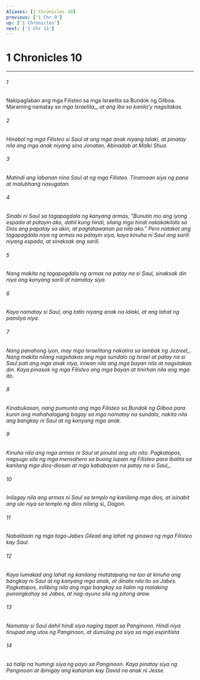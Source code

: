 ```yaml
---
Aliases: [1 Chronicles 10]
previous: ['1 Chr 9']
up: ['1 Chronicles']
next: ['1 Chr 11']
---
```

# 1 Chronicles 10

***






















###### 1 










Nakipaglaban ang mga Filisteo sa mga Israelita sa Bundok ng Gilboa. Maraming namatay <i class="trans-change">sa mga Israelita_, at ang iba sa kanilaʼy nagsitakas. 





















###### 2 










Hinabol ng mga Filisteo si Saul at ang mga anak niyang lalaki, at pinatay nila ang mga anak niyang sina Jonatan, Abinadab at Malki Shua. 





















###### 3 










Matindi ang labanan nina Saul at ng mga Filisteo. Tinamaan siya ng pana at malubhang nasugatan. 





















###### 4 










Sinabi ni Saul sa tagapagdala ng kanyang armas, "Bunutin mo ang iyong espada at patayin ako, dahil kung hindi, silang mga hindi nakakakilala sa Dios ang papatay sa akin, at pagtatawanan pa nila ako." Pero natakot ang tagapagdala niya ng armas na patayin siya, kaya kinuha ni Saul ang sarili niyang espada, at sinaksak ang sarili. 





















###### 5 










Nang makita ng tagapagdala ng armas na patay na si Saul, sinaksak din niya ang kanyang sarili at namatay siya. 





















###### 6 










Kaya namatay si Saul, ang tatlo niyang anak na lalaki, at ang lahat ng pamilya niya. 





















###### 7 










Nang panahong iyon, may mga Israelitang nakatira sa lambak <i class="trans-change">ng Jezreel_. Nang makita nilang nagsitakas ang mga sundalo ng Israel at patay na si Saul pati ang mga anak niya, iniwan nila ang mga bayan nila at nagsitakas din. Kaya pinasok ng mga Filisteo ang mga bayan at tinirhan nila ang mga ito. 





















###### 8 










Kinabukasan, nang pumunta ang mga Filisteo sa Bundok ng Gilboa para kunin ang mahahalagang bagay sa mga namatay na sundalo, nakita nila ang bangkay ni Saul at ng kanyang mga anak. 





















###### 9 










Kinuha nila ang mga armas ni Saul at pinutol ang ulo nito. Pagkatapos, nagsugo sila ng mga mensahero sa buong lupain ng Filisteo para ibalita sa kanilang mga dios-diosan at mga kababayan <i class="trans-change">na patay na si Saul_. 





















###### 10 










Inilagay nila ang armas ni Saul sa templo ng kanilang mga dios, at isinabit ang ulo niya sa templo ng <i class="trans-change">dios nilang si_ Dagon. 





















###### 11 










Nabalitaan ng mga taga-Jabes Gilead ang lahat ng ginawa ng mga Filisteo kay Saul. 





















###### 12 










Kaya lumakad ang lahat ng kanilang matatapang na tao at kinuha ang bangkay ni Saul at ng kanyang mga anak, at dinala nila ito sa Jabes. Pagkatapos, inilibing nila ang mga bangkay sa ilalim ng malaking punongkahoy sa Jabes, at nag-ayuno sila ng pitong araw. 





















###### 13 










Namatay si Saul dahil hindi siya naging tapat sa Panginoon. Hindi niya tinupad ang utos ng Panginoon, at dumulog pa siya sa mga espiritista 





















###### 14 










sa halip na humingi siya ng payo sa Panginoon. Kaya pinatay siya ng Panginoon at ibinigay ang kaharian kay David na anak ni Jesse.
